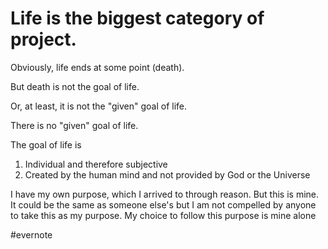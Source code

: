 # Life is the biggest category of project.

Obviously, life ends at some point (death).

But death is not the goal of life.

Or, at least, it is not the "given" goal of life.

There is no "given" goal of life.

The goal of life is

1. Individual and therefore subjective
2. Created by the human mind and not provided by God or the Universe

I have my own purpose, which I arrived to through reason. But this is mine. It could be the same as someone else's but I am not compelled by anyone to take this as my purpose. My choice to follow this purpose is mine alone

\#evernote


